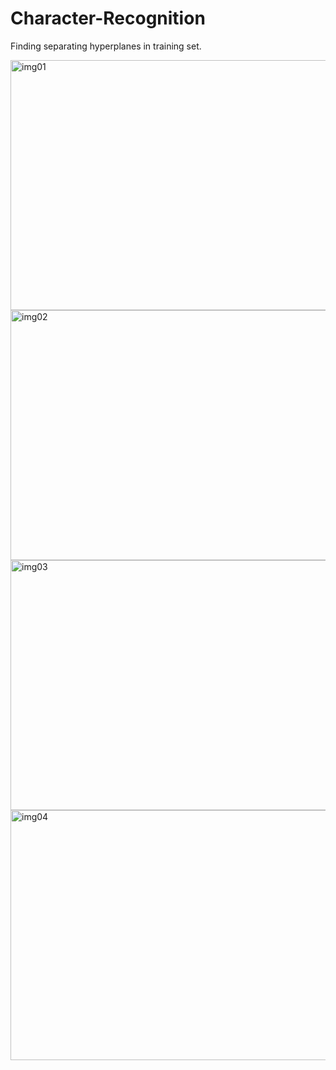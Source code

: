 # Character-Recognition

Finding separating hyperplanes in training set.

<img 
  src="https://cloud.githubusercontent.com/assets/10732162/14771417/7069f1d0-0a58-11e6-99d7-e5f9d1db3255.png" 
  alt="img01" 
  width = "734px"
  height = "400px"/>
<img 
  src="https://cloud.githubusercontent.com/assets/10732162/14771420/7f03110e-0a58-11e6-9460-bb8c172643ce.png" 
  alt="img02" 
  width = "734px"
  height = "400px"/>
<img 
  src="https://cloud.githubusercontent.com/assets/10732162/14771423/876e9a8e-0a58-11e6-84c2-297c1b6874b0.png" 
  alt="img03" 
  width = "734px"
  height = "400px"/>
<img 
  src="https://cloud.githubusercontent.com/assets/10732162/14771424/8c3b4d46-0a58-11e6-9042-9f6162237bd4.png" 
  alt="img04" 
  width = "734px"
  height = "400px"/>
